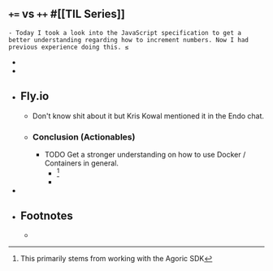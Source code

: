 ## `+=` vs `++` #[[TIL Series]]
	- Today I took a look into the JavaScript specification to get a better understanding regarding how to increment numbers. Now I had previous experience doing this. ≤
-
-
- ## Fly.io
	- Don't know shit about it but Kris Kowal mentioned it in the Endo chat.
	- ### Conclusion (Actionables)
		- TODO Get a stronger understanding on how to use Docker / Containers in general.
			- [^1]
			-
-
- ## Footnotes
	- [^1]: This primarily stems from working with the Agoric SDK